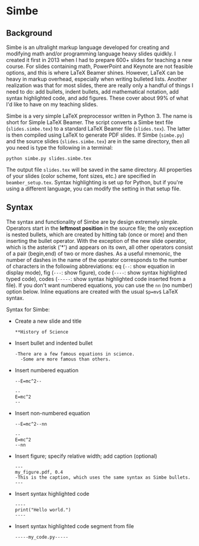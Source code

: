 # Simbe

## Background
Simbe is an ultralight markup language developed for creating and modifying math and/or programming language heavy slides quidkly. I created it first in 2013 when I had to prepare 600+ slides for teaching a new course. For slides containing math, PowerPoint and Keynote are not feasible options, and this is where LaTeX Beamer shines. However, LaTeX can be heavy in markup overhead, especially when writing bulleted lists. Another realization was that for most slides, there are really only a handful of things I need to do: add bullets, indent bullets, add mathematical notation, add syntax highlighted code, and add figures. These cover about 99% of what I'd like to have on my teaching slides.

Simbe is a very simple LaTeX preprocessor written in Python 3. The name is short for Simple LaTeX Beamer. The script converts a Simbe text file (`slides.simbe.tex`) to a standard LaTeX Beamer file (`slides.tex`). The latter is then compiled using LaTeX to generate PDF slides. If Simbe (`simbe.py`) and the source slides (`slides.simbe.tex`) are in the same directory, then all you need is type the following in a terminal:
```
python simbe.py slides.simbe.tex
```
The output file `slides.tex` will be saved in the same directory. All properties of your slides (color scheme, font sizes, etc.) are specified in `beamber_setup.tex`. Syntax highlighting is set up for Python, but if you're using a different language, you can modify the setting in that setup file.

## Syntax
The syntax and functionality of Simbe are by design extremely simple. Operators start in the **leftmost position** in the source file; the only exception is nested bullets, which are created by hitting tab (once or more) and then inserting the bullet operator. With the exception of the new slide operator, which is the asterisk ('*') and appears on its own, all other operators consist of a pair (begin,end) of two or more dashes. As a useful mnemonic, the number of dashes in the name of the operator corresponds to the number of characters in the following abbreviations: eq (`--`: show equation in display mode), fig (`---`: show figure), code (`----`: show syntax highlighted typed code), codes (`-----`: show syntax highlighted code inserted from a file). If you don't want numbered equations, you can use the `nn` (no number) option below. Inline equations are created with the usual `$p=mv$` LaTeX syntax.

Syntax for Simbe:
- Create a new slide and title
  ```
  **History of Science
  ```
- Insert bullet and indented bullet
  ```
  -There are a few famous equations in science.
    -Some are more famous than others.
   ```
- Insert numbered equation
  ```
  --E=mc^2--
  ```
  ```
  --
  E=mc^2
  --
  ```
- Insert non-numbered equation
  ```
  --E=mc^2--nn
  ```
  ```
  --
  E=mc^2
  --nn
  ```
- Insert figure; specify relative width; add caption (optional)
  ```
  ---
  my_figure.pdf, 0.4
  -This is the caption, which uses the same syntax as Simbe bullets.
  ---
  ```
- Insert syntax highlighted code
  ```
  ----
  print("Hello world.")
  ----
  ```
- Insert syntax highlighted code segment from file
  ```
  -----my_code.py-----
  ```


